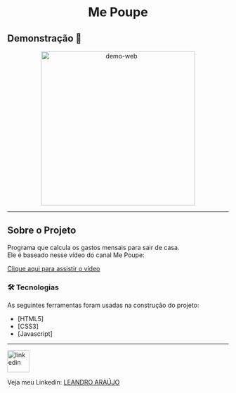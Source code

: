<h1 style="text-align: center; font-weight: bold;">Me Poupe</h1>

## Demonstração 📸

<div align="center" >
  <img src="_imagens/mepoupe.gif" alt="demo-web" height="350">
</div>

---

## Sobre o Projeto

Programa que calcula os gastos mensais para sair de casa.<br/>
Ele é baseado nesse vídeo do canal Me Poupe:

[Clique aqui para assistir o vídeo](https://youtu.be/rN0xTDaWT5Q)

### 🛠 Tecnologias

As seguintes ferramentas foram usadas na construção do projeto:

- [HTML5]
- [CSS3]
- [Javascript]
---

<img src="https://github.com/leandro-araujo-silva/Proffy-FullStack/raw/master/github/linkedin.png" alt="linkedin" height="50">
<br />

Veja meu Linkedin: [LEANDRO ARAÚJO](http://www.linkedin.com/in/leandro-ara%C3%BAjo-da-silva-1660631b9)